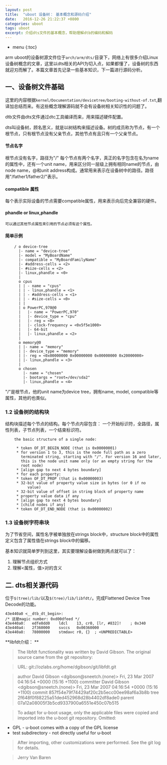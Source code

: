 ```yaml
---
layout: post
title:  "uboot 设备树： 基本概念和源码介绍"
date:   2016-12-26 21:22:37 +0800
categories: uboot
tags: uboot
excerpt: 介绍dts文件的基本概念，帮助理解dtb的编码和解码
---
```


* menu
{:toc}

arm uboot的设备树源文件位于`arch/arm/dts/`目录下，网络上有很多介绍Linux设备树概念的文章，这里以dts相关的API为切入点，如果都懂了，设备树的东西就迎刃而解了。本篇文章首先记录一些基本知识，下一篇进行源码分析。

## 一、设备树文件基础

这里的内容根据`kernel/Documentation/devicetree/booting-without-of.txt`,翻译加总结而来。有这些概念理解源码就不会有设备树相关知识性的问题了。

dtb文件由dts文件通过dtc工具编译而来，用来描述硬件配置。

dts叫设备树，顾名思义，就是以树结构来描述设备。树的成员称为节点，有一个根节点，只有根节点没有父亲节点，其他节点有且只有一个父亲节点。

#### 节点名字
根节点没有名字，路径为"/"
    每个节点有两个名字，真正的名字包含在名为name的属性中，还有一个unit name，用来区分同一层级上拥有相同name的节点，由node name，@和unit address构成。通常用来表示在设备树中的路径。路径用"/father1/father2/"表示。
#### compatible 属性
每个表示实际设备的节点需要compatible属性，用来表示向后完全兼容的硬件。
#### phandle or linux,phandle
    可以通过其他节点属性来引用的节点必须有这个属性。
#### 简单示例

```shell
    / o device-tree
      |- name = "device-tree"
      |- model = "MyBoardName"
      |- compatible = "MyBoardFamilyName"
      |- #address-cells = <2>
      |- #size-cells = <2>
      |- linux,phandle = <0>
      |
      o cpus
      | | - name = "cpus"
      | | - linux,phandle = <1>
      | | - #address-cells = <1>
      | | - #size-cells = <0>
      | |
      | o PowerPC,970@0
      |   |- name = "PowerPC,970"
      |   |- device_type = "cpu"
      |   |- reg = <0>
      |   |- clock-frequency = <0x5f5e1000>
      |   |- 64-bit
      |   |- linux,phandle = <2>
      |
      o memory@0
      | |- name = "memory"
      | |- device_type = "memory"
      | |- reg = <0x00000000 0x00000000 0x00000000 0x20000000>
      | |- linux,phandle = <3>
      |
      o chosen
        |- name = "chosen"
        |- bootargs = "root=/dev/sda2"
        |- linux,phandle = <4>
```

"/"是根节点，他的unit name为device tree，拥有name, model, compatible等属性，其他的也类似。

### 1.2 设备树的结构块
结构块描述每个节点的结构。每个节点内容包含：
    一个开始标识符，全路径，属性列表，子节点列表，一个结束标识符。
    
```shell
    the basic structure of a single node:

     * token OF_DT_BEGIN_NODE (that is 0x00000001)
     * for version 1 to 3, this is the node full path as a zero
       terminated string, starting with "/". For version 16 and later,
       this is the node unit name only (or an empty string for the
       root node)
     * [align gap to next 4 bytes boundary]
     * for each property:
     * token OF_DT_PROP (that is 0x00000003)
     * 32-bit value of property value size in bytes (or 0 if no
          value)
     * 32-bit value of offset in string block of property name
     * property value data if any
     * [align gap to next 4 bytes boundary]
     * [child nodes if any]
     * token OF_DT_END_NODE (that is 0x00000002)
```

### 1.3 设备树字符串块
为了节省空间，属性名字被单独放在strings block中，structure block中的属性定义包含了属性值在strings block中的偏移。

基本知识就简单罗列到这里，其实要理解设备树做到两点就可以了：

1. 理解节点组织方式
2. 理解<属性，值>对的含义

## 二. dts相关源代码
位于`$(tree)/lib/`以及`$(tree)/lib/libfdt/`。完成Flattened Device Tree Decode的功能。

```shell
43e440a0 <__dtb_dt_begin>:
/* 这是magic number: 0xd00dfeed */
43e440a0:	edfe0dd0 	ldcl	13, cr0, [lr, #832]!	; 0x340
43e440a4:	2f360000 	svccs	0x00360000
43e440a8:	78000000 	stmdavc	r0, {}	; <UNPREDICTABLE>
```

**libfdt介绍： **
>The libfdt functionality was written by David Gibson.  The original
source came from the git repository:

>URL:		git://ozlabs.org/home/dgibson/git/libfdt.git

>author		David Gibson <dgibson@sneetch.(none)>
		Fri, 23 Mar 2007 04:16:54 +0000 (15:16 +1100)
>committer	David Gibson <dgibson@sneetch.(none)>
		Fri, 23 Mar 2007 04:16:54 +0000 (15:16 +1100)
>commit		857f54e79f74429af20c2b5ecc00ee98af6a3b8b
>tree		2f648f0f88225a51ded452968d28b4402df8ade0
>parent		07a12a08005f3b5cd9337900a6551e450c07b515

>To adapt for u-boot usage, only the applicable files were copied and
>imported into the u-boot git repository.
Omitted:
* GPL - u-boot comes with a copy of the GPL license
* test subdirectory - not directly useful for u-boot

>After importing, other customizations were performed.  See the git log
for details.

>Jerry Van Baren

